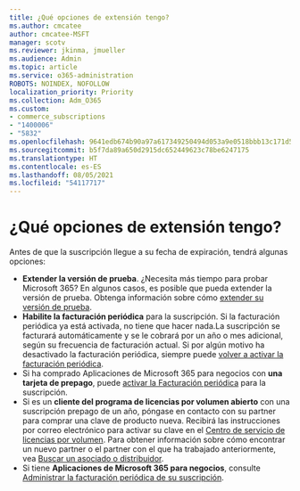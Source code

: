 ```yaml
---
title: ¿Qué opciones de extensión tengo?
ms.author: cmcatee
author: cmcatee-MSFT
manager: scotv
ms.reviewer: jkinma, jmueller
ms.audience: Admin
ms.topic: article
ms.service: o365-administration
ROBOTS: NOINDEX, NOFOLLOW
localization_priority: Priority
ms.collection: Adm_O365
ms.custom:
- commerce_subscriptions
- "1400006"
- "5832"
ms.openlocfilehash: 9641edb674b90a97a617349250494d053a9e0518bbb13c171d5f164a117abf3d
ms.sourcegitcommit: b5f7da89a650d2915dc652449623c78be6247175
ms.translationtype: HT
ms.contentlocale: es-ES
ms.lasthandoff: 08/05/2021
ms.locfileid: "54117717"
---
```

# <a name="what-are-my-options-to-extend"></a>¿Qué opciones de extensión tengo?

Antes de que la suscripción llegue a su fecha de expiración, tendrá algunas opciones:

- **Extender la versión de prueba**. ¿Necesita más tiempo para probar Microsoft 365? En algunos casos, es posible que pueda extender la versión de prueba. Obtenga información sobre cómo [extender su versión de prueba](https://docs.microsoft.com/microsoft-365/commerce/extend-your-trial).  
- **Habilite la facturación periódica** para la suscripción. Si la facturación periódica ya está activada, no tiene que hacer nada.La suscripción se facturará automáticamente y se le cobrará por un año o mes adicional, según su frecuencia de facturación actual. Si por algún motivo ha desactivado la facturación periódica, siempre puede [volver a activar la facturación periódica](https://docs.microsoft.com/microsoft-365/commerce/subscriptions/renew-your-subscription).
- Si ha comprado Aplicaciones de Microsoft 365 para negocios con **una tarjeta de prepago**, puede [activar la Facturación periódica](https://docs.microsoft.com/microsoft-365/commerce/subscriptions/renew-your-subscription) para la suscripción.
- Si es un **cliente del programa de licencias por volumen abierto** con una suscripción prepago de un año, póngase en contacto con su partner para comprar una clave de producto nueva. Recibirá las instrucciones por correo electrónico para activar su clave en el [Centro de servicio de licencias por volumen](https://go.microsoft.com/fwlink/p/?LinkID=282016). Para obtener información sobre cómo encontrar un nuevo partner o el partner con el que ha trabajado anteriormente, vea [Buscar un asociado o distribuidor](https://docs.microsoft.com/microsoft-365/admin/manage/find-your-partner-or-reseller).
- Si tiene **Aplicaciones de Microsoft 365 para negocios**, consulte [Administrar la facturación periódica de su suscripción](https://docs.microsoft.com/microsoft-365/commerce/subscriptions/renew-your-subscription).
